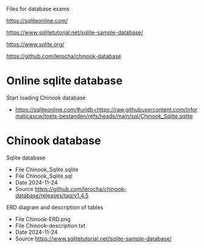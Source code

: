 Files for database exams

https://sqliteonline.com/


https://www.sqlitetutorial.net/sqlite-sample-database/


https://www.sqlite.org/


https://github.com/lerocha/chinook-database

# Online sqlite database
Start loading Chinook database
- https://sqliteonline.com/#urldb=https://raw.githubusercontent.com/informaticascw/toets-bestanden/refs/heads/main/sql/Chinook_Sqlite.sqlite

# Chinook database
Sqlite database
- File Chinook_Sqlite.sqlite
- File Chinook_Sqlite.sql
- Date 2024-11-24
- Source https://github.com/lerocha/chinook-database/releases/tag/v1.4.5

ERD diagram and description of tables
- File Chinook-ERD.png 
- File Chinook-description.txt
- Date 2024-11-24
- Source https://www.sqlitetutorial.net/sqlite-sample-database/
